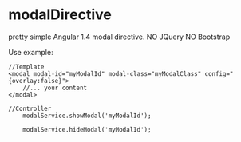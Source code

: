 # modalDirective
pretty simple Angular 1.4 modal directive.
NO JQuery
NO Bootstrap


Use example:

	//Template
	<modal modal-id="myModalId" modal-class="myModalClass" config="{overlay:false}">
		//... your content
	</modal>

	//Controller
		modalService.showModal('myModalId');

		modalService.hideModal('myModalId');
